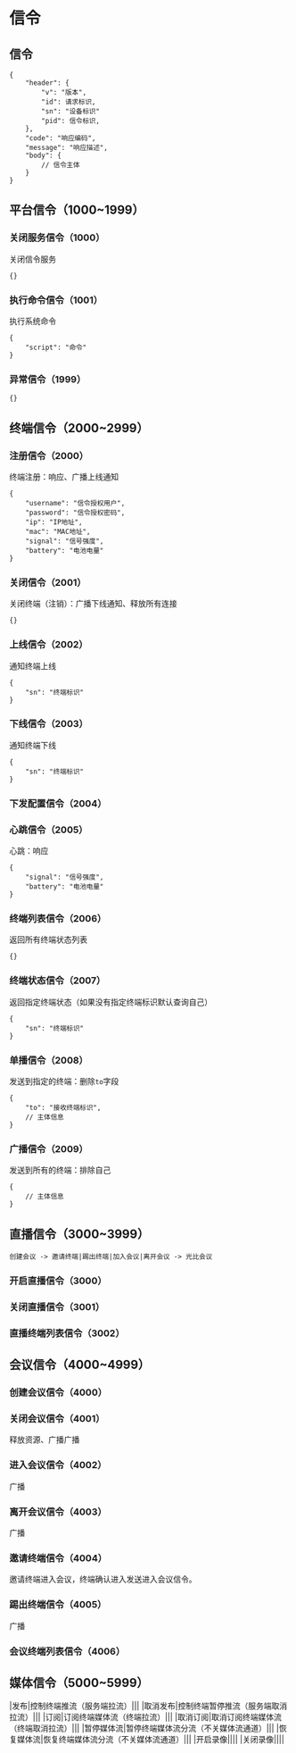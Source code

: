 # 信令

## 信令

```
{
	"header": {
		"v": "版本",
		"id": 请求标识,
		"sn": "设备标识"
		"pid": 信令标识,
	},
	"code": "响应编码",
	"message": "响应描述",
	"body": {
		// 信令主体
	}
}
```

## 平台信令（1000~1999）

### 关闭服务信令（1000）

关闭信令服务

```
{}
```

### 执行命令信令（1001）

执行系统命令

```
{
	"script": "命令"
}
```

### 异常信令（1999）

```
{}
```

## 终端信令（2000~2999）

### 注册信令（2000）

终端注册：响应、广播上线通知

```
{
	"username": "信令授权用户",
	"password": "信令授权密码",
	"ip": "IP地址",
	"mac": "MAC地址",
	"signal": "信号强度",
	"battery": "电池电量"
}
```

### 关闭信令（2001）

关闭终端（注销）：广播下线通知、释放所有连接

```
{}
```

### 上线信令（2002）

通知终端上线

```
{
	"sn": "终端标识"
}
```

### 下线信令（2003）

通知终端下线

```
{
	"sn": "终端标识"
}
```

### 下发配置信令（2004）

### 心跳信令（2005）

心跳：响应

```
{
	"signal": "信号强度",
	"battery": "电池电量"
}
```

### 终端列表信令（2006）

返回所有终端状态列表

```
{}
```

### 终端状态信令（2007）

返回指定终端状态（如果没有指定终端标识默认查询自己）

```
{
	"sn": "终端标识"
}
```

### 单播信令（2008）

发送到指定的终端：删除`to`字段

```
{
	"to": "接收终端标识",
	// 主体信息
}
```

### 广播信令（2009）

发送到所有的终端：排除自己

```
{
	// 主体信息
}
```

## 直播信令（3000~3999）

```
创建会议 -> 邀请终端|踢出终端|加入会议|离开会议 -> 光比会议
```

### 开启直播信令（3000）

### 关闭直播信令（3001）

### 直播终端列表信令（3002）

## 会议信令（4000~4999）

### 创建会议信令（4000）

### 关闭会议信令（4001）

释放资源、广播广播

### 进入会议信令（4002）

广播

### 离开会议信令（4003）

广播

### 邀请终端信令（4004）

邀请终端进入会议，终端确认进入发送进入会议信令。

### 踢出终端信令（4005）

广播

### 会议终端列表信令（4006）

## 媒体信令（5000~5999）

|发布|控制终端推流（服务端拉流）|||
|取消发布|控制终端暂停推流（服务端取消拉流）|||
|订阅|订阅终端媒体流（终端拉流）|||
|取消订阅|取消订阅终端媒体流（终端取消拉流）|||
|暂停媒体流|暂停终端媒体流分流（不关媒体流通道）|||
|恢复媒体流|恢复终端媒体流分流（不关媒体流通道）|||
|开启录像||||
|关闭录像||||